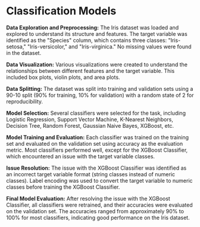 # Classification Models
**Data Exploration and Preprocessing:** The Iris dataset was loaded and explored to understand its structure and features. The target variable was identified as the "Species" column, which contains three classes: "Iris-setosa," "Iris-versicolor," and "Iris-virginica." No missing values were found in the dataset.<br>

**Data Visualization:** Various visualizations were created to understand the relationships between different features and the target variable. This included box plots, violin plots, and area plots.<br>

**Data Splitting:** The dataset was split into training and validation sets using a 90-10 split (90% for training, 10% for validation) with a random state of 2 for reproducibility.<br>

**Model Selection:** Several classifiers were selected for the task, including Logistic Regression, Support Vector Machine, K-Nearest Neighbors, Decision Tree, Random Forest, Gaussian Naive Bayes, XGBoost, etc.<br>

**Model Training and Evaluation:** Each classifier was trained on the training set and evaluated on the validation set using accuracy as the evaluation metric. Most classifiers performed well, except for the XGBoost Classifier, which encountered an issue with the target variable classes.<br>

**Issue Resolution:** The issue with the XGBoost Classifier was identified as an incorrect target variable format (string classes instead of numeric classes). Label encoding was used to convert the target variable to numeric classes before training the XGBoost Classifier.<br>

**Final Model Evaluation:** After resolving the issue with the XGBoost Classifier, all classifiers were retrained, and their accuracies were evaluated on the validation set. The accuracies ranged from approximately 90% to 100% for most classifiers, indicating good performance on the Iris dataset.<br>
